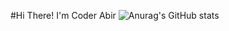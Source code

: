 #Hi There! I'm Coder Abir
![Anurag's GitHub stats](https://github-readme-stats.vercel.app/api?username=coder-abir&show_icons=true&theme=radical)
